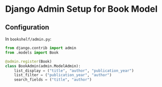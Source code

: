 # Django Admin Setup for Book Model

## Configuration
In `bookshelf/admin.py`:

```python
from django.contrib import admin
from .models import Book

@admin.register(Book)
class BookAdmin(admin.ModelAdmin):
    list_display = ("title", "author", "publication_year")
    list_filter = ("publication_year", "author")
    search_fields = ("title", "author")

